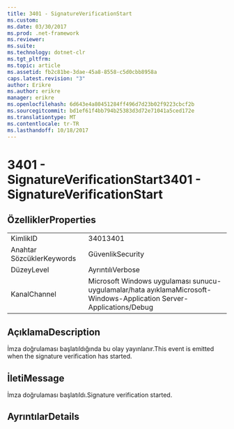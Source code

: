 ```yaml
---
title: 3401 - SignatureVerificationStart
ms.custom: 
ms.date: 03/30/2017
ms.prod: .net-framework
ms.reviewer: 
ms.suite: 
ms.technology: dotnet-clr
ms.tgt_pltfrm: 
ms.topic: article
ms.assetid: fb2c81be-3dae-45a8-8558-c5d0cbb8958a
caps.latest.revision: "3"
author: Erikre
ms.author: erikre
manager: erikre
ms.openlocfilehash: 6d643e4a80451284ff496d7d23b02f9223cbcf2b
ms.sourcegitcommit: bd1ef61f4bb794b25383d3d72e71041a5ced172e
ms.translationtype: MT
ms.contentlocale: tr-TR
ms.lasthandoff: 10/18/2017
---
```

# <a name="3401---signatureverificationstart"></a><span data-ttu-id="cb472-102">3401 - SignatureVerificationStart</span><span class="sxs-lookup"><span data-stu-id="cb472-102">3401 - SignatureVerificationStart</span></span>
## <a name="properties"></a><span data-ttu-id="cb472-103">Özellikler</span><span class="sxs-lookup"><span data-stu-id="cb472-103">Properties</span></span>  
  
|||  
|-|-|  
|<span data-ttu-id="cb472-104">Kimlik</span><span class="sxs-lookup"><span data-stu-id="cb472-104">ID</span></span>|<span data-ttu-id="cb472-105">3401</span><span class="sxs-lookup"><span data-stu-id="cb472-105">3401</span></span>|  
|<span data-ttu-id="cb472-106">Anahtar Sözcükler</span><span class="sxs-lookup"><span data-stu-id="cb472-106">Keywords</span></span>|<span data-ttu-id="cb472-107">Güvenlik</span><span class="sxs-lookup"><span data-stu-id="cb472-107">Security</span></span>|  
|<span data-ttu-id="cb472-108">Düzey</span><span class="sxs-lookup"><span data-stu-id="cb472-108">Level</span></span>|<span data-ttu-id="cb472-109">Ayrıntılı</span><span class="sxs-lookup"><span data-stu-id="cb472-109">Verbose</span></span>|  
|<span data-ttu-id="cb472-110">Kanal</span><span class="sxs-lookup"><span data-stu-id="cb472-110">Channel</span></span>|<span data-ttu-id="cb472-111">Microsoft Windows uygulaması sunucu-uygulamalar/hata ayıklama</span><span class="sxs-lookup"><span data-stu-id="cb472-111">Microsoft-Windows-Application Server-Applications/Debug</span></span>|  
  
## <a name="description"></a><span data-ttu-id="cb472-112">Açıklama</span><span class="sxs-lookup"><span data-stu-id="cb472-112">Description</span></span>  
 <span data-ttu-id="cb472-113">İmza doğrulaması başlatıldığında bu olay yayınlanır.</span><span class="sxs-lookup"><span data-stu-id="cb472-113">This event is emitted when the signature verification has started.</span></span>  
  
## <a name="message"></a><span data-ttu-id="cb472-114">İleti</span><span class="sxs-lookup"><span data-stu-id="cb472-114">Message</span></span>  
 <span data-ttu-id="cb472-115">İmza doğrulaması başlatıldı.</span><span class="sxs-lookup"><span data-stu-id="cb472-115">Signature verification started.</span></span>  
  
## <a name="details"></a><span data-ttu-id="cb472-116">Ayrıntılar</span><span class="sxs-lookup"><span data-stu-id="cb472-116">Details</span></span>
